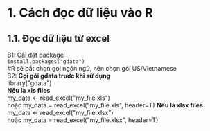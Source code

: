 # 1. Cách đọc dữ liệu vào R
## 1.1. Đọc dữ liệu từ excel
B1: Cài đặt package    
    `install.packages("gdata")`   
#R sẽ bắt chọn gói ngôn ngữ, nên chọn gói US/Vietnamese   
B2:
**Gọi gói gdata trước khi sử dụng**    
library("gdata")    
**Nếu là xls files**    
my_data <- read_excel("my_file.xls")    
hoặc my_data = read_excel("my_file.xls", header=T) 
**Nếu là xlsx files**    
my_data <- read_excel("my_file.xlsx")    
hoặc my_data = read_excel("my_file.xlsx", header=T)    

